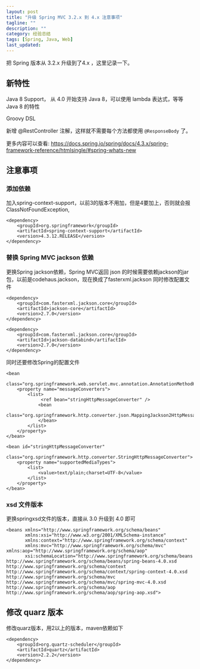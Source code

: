 ```yaml
---
layout: post
title: "升级 Spring MVC 3.2.x 到 4.x 注意事项"
tagline: ""
description: ""
category: 经验总结
tags: [Spring, Java, Web]
last_updated: 
---
```


把 Spring 版本从 3.2.x 升级到了4.x ，这里记录一下。

## 新特性

Java 8 Support， 从 4.0 开始支持 Java 8，可以使用 lambda 表达式，等等 Java 8 的特性

Groovy DSL

新增 @RestController 注解，这样就不需要每个方法都使用 `@ResponseBody` 了。


更多内容可以查看: <https://docs.spring.io/spring/docs/4.3.x/spring-framework-reference/htmlsingle/#spring-whats-new>

## 注意事项

### 添加依赖
加入spring-context-support，以前3的版本不用加，但是4要加上，否则就会报 ClassNotFoundException,

    <dependency>
        <groupId>org.springframework</groupId>
        <artifactId>spring-context-support</artifactId>
        <version>4.3.12.RELEASE</version>
    </dependency>

### 替换 Spring MVC jackson 依赖
更换Spring jackson依赖，Spring MVC返回 json 的时候需要依赖jackson的jar包，以前是codehaus.jackson，现在换成了fasterxml.jackson 同时修改配置文件

    <dependency>
        <groupId>com.fasterxml.jackson.core</groupId>
        <artifactId>jackson-core</artifactId>
        <version>2.7.0</version>
    </dependency>

    <dependency>
        <groupId>com.fasterxml.jackson.core</groupId>
        <artifactId>jackson-databind</artifactId>
        <version>2.7.0</version>
    </dependency>

同时还要修改Spring的配置文件

    <bean
        class="org.springframework.web.servlet.mvc.annotation.AnnotationMethodHandlerAdapter">
        <property name="messageConverters">
            <list>
                 <ref bean="stringHttpMessageConverter" />  
                <bean
                    class="org.springframework.http.converter.json.MappingJackson2HttpMessageConverter">
                </bean>
            </list>
        </property>
    </bean>

    <bean id="stringHttpMessageConverter"
        class="org.springframework.http.converter.StringHttpMessageConverter">
        <property name="supportedMediaTypes">
            <list>
                <value>text/plain;charset=UTF-8</value>
            </list>
        </property>
    </bean>


### xsd 文件版本
更换springxsd文件的版本，直接从 3.0 升级到 4.0 即可

    <beans xmlns="http://www.springframework.org/schema/beans"
           xmlns:xsi="http://www.w3.org/2001/XMLSchema-instance"
           xmlns:context="http://www.springframework.org/schema/context"
           xmlns:mvc="http://www.springframework.org/schema/mvc" xmlns:aop="http://www.springframework.org/schema/aop"
           xsi:schemaLocation="http://www.springframework.org/schema/beans http://www.springframework.org/schema/beans/spring-beans-4.0.xsd http://www.springframework.org/schema/context http://www.springframework.org/schema/context/spring-context-4.0.xsd http://www.springframework.org/schema/mvc http://www.springframework.org/schema/mvc/spring-mvc-4.0.xsd http://www.springframework.org/schema/aop http://www.springframework.org/schema/aop/spring-aop.xsd">
 

## 修改 quarz 版本
修改quarz版本，用2以上的版本，maven依赖如下

    <dependency>
        <groupId>org.quartz-scheduler</groupId>
        <artifactId>quartz</artifactId>
        <version>2.2.2</version>
    </dependency>
